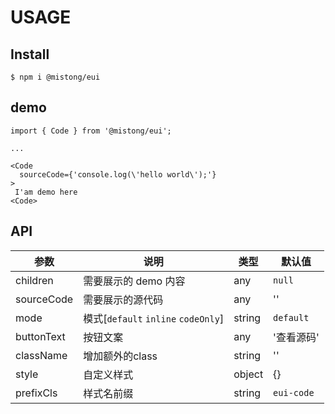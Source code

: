 # USAGE

## Install

```
$ npm i @mistong/eui
```

## demo

```
import { Code } from '@mistong/eui';

...

<Code
  sourceCode={'console.log(\'hello world\');'}
>
 I'am demo here
<Code>
```

## API

|参数|说明|类型|默认值|
|---|----|---|------|
|children|需要展示的 demo 内容|any|`null`|
|sourceCode|需要展示的源代码|any|''|
|mode|模式[`default` `inline` `codeOnly`]|string|`default`|
|buttonText|按钮文案|any|'查看源码'|
|className|增加额外的class|string|''|
|style|自定义样式|object|{}|
|prefixCls|样式名前缀|string|`eui-code`|
